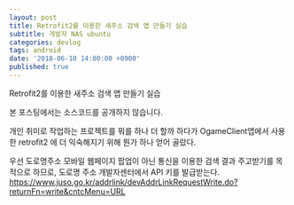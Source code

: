 ```yaml
---
layout: post
title: Retrofit2를 이용한 새주소 검색 앱 만들기 실습
subtitle: 개발자 NAS ubuntu
categories: devlog
tags: android
date: '2018-06-10 14:00:00 +0900'
published: true
---
```

Retrofit2를 이용한 새주소 검색 앱 만들기 실습

본 포스팅에서는 소스코드를 공개하지 않습니다.

개인 취미로 작업하는 프로젝트를 뭐를 하나 더 할까 하다가
OgameClient앱에서 사용한 retrofit2 에 더 익숙해지기 위해 뭔가 하나 얻어 골랐다.

우선 도로명주소 모바일 웹페이지 팝업이 아닌 통신을 이용한 검색 결과 주고받기를 목적으로 하므로,
도로명 주소 개발자센터에서 API 키를 발급받는다.
https://www.juso.go.kr/addrlink/devAddrLinkRequestWrite.do?returnFn=write&cntcMenu=URL

